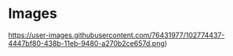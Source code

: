 # Images

https://user-images.githubusercontent.com/76431977/102774437-4447bf80-438b-11eb-9480-a270b2ce657d.png)
